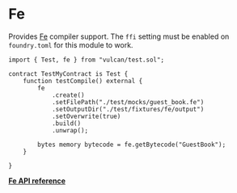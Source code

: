 # Fe

Provides [Fe](https://fe-lang.org/) compiler support. The `ffi` setting must be enabled on `foundry.toml` for this module
to work.

```solidity
import { Test, fe } from "vulcan/test.sol";

contract TestMyContract is Test {
    function testCompile() external {
        fe
            .create()
            .setFilePath("./test/mocks/guest_book.fe")
            .setOutputDir("./test/fixtures/fe/output")
            .setOverwrite(true)
            .build()
            .unwrap();

        bytes memory bytecode = fe.getBytecode("GuestBook");
    }

}
```
[**Fe API reference**](../reference/modules/fe.md)

